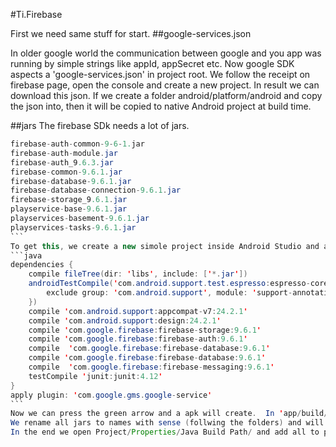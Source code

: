 #Ti.Firebase

First we need same stuff for start.
##google-services.json

In older google world the communication between google and you app was running by simple strings like appId, appSecret etc. Now google SDK aspects a 'google-services.json' in project root.
We follow the receipt on firebase page, open the console and create a new project. In result we can download this json. If we create a folder android/platform/android and copy the json into, then it will be copied to native Android project at build time.

##jars
The firebase SDk needs a lot of jars. 
````java
firebase-auth-common-9-6-1.jar
firebase-auth-module.jar
firebase-auth_9.6.3.jar
firebase-common-9.6.1.jar
firebase-database-9.6.1.jar
firebase-database-connection-9.6.1.jar
firebase-storage_9.6.1.jar
playservice-base-9.6.1.jar
playservices-basement-9.6.1.jar
playservices-tasks-9.6.1.jar
```
To get this, we create a new simole project inside Android Studio and add all the needed stuff from receipt into gradle file like this:
```java
dependencies {
    compile fileTree(dir: 'libs', include: ['*.jar'])
    androidTestCompile('com.android.support.test.espresso:espresso-core:2.2.2', {
        exclude group: 'com.android.support', module: 'support-annotations'
    })
    compile 'com.android.support:appcompat-v7:24.2.1'
    compile 'com.android.support:design:24.2.1'
    compile 'com.google.firebase:firebase-storage:9.6.1'
    compile 'com.google.firebase:firebase-auth:9.6.1'
    compile  'com.google.firebase:firebase-database:9.6.1'
    compile 'com.google.firebase:firebase-database:9.6.1'
    compile  'com.google.firebase:firebase-messaging:9.6.1'
    testCompile 'junit:junit:4.12'
}
apply plugin: 'com.google.gms.google-service'
```
Now we can press the green arrow and a apk will create.  In 'app/build/intermediates/exploded-aar' we fold out all and will find folders with name 'jars'.
We rename all jars to names with sense (follwing the folders) and will get the list in the head of this chapter. Finally we can copy all jars to android/lib of our module.
In the end we open Project/Properties/Java Build Path/ and add all to path.
